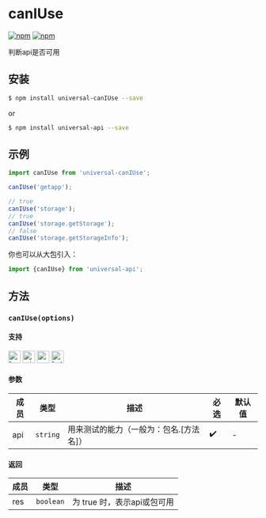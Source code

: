# canIUse 

[![npm](https://img.shields.io/npm/v/evapi.svg)](https://www.npmjs.com/package/evapi)
[![npm](https://img.shields.io/npm/v/evapi-canIUse.svg)](https://www.npmjs.com/package/evapi-canIUse)

判断api是否可用

## 安装

```bash
$ npm install universal-canIUse --save
```
or
```bash
$ npm install universal-api --save
```
## 示例

```javascript
import canIUse from 'universal-canIUse';

canIUse('getapp');

// true
canIUse('storage');
// true
canIUse('storage.getStorage');
// false
canIUse('storage.getStorageInfo');

```

你也可以从大包引入：

```js
import {canIUse} from 'universal-api';
```

## 方法

### `canIUse(options)`

#### 支持

<img alt="browser" src="https://gw.alicdn.com/tfs/TB1uYFobGSs3KVjSZPiXXcsiVXa-200-200.svg" width="25px" height="25px" title="h5" /> <img alt="miniApp" src="https://gw.alicdn.com/tfs/TB1bBpmbRCw3KVjSZFuXXcAOpXa-200-200.svg" width="25px" height="25px" title="阿里小程序" /> <img alt="wechatMiniprogram" src="https://img.alicdn.com/tfs/TB1slcYdxv1gK0jSZFFXXb0sXXa-200-200.svg" width="25px" height="25px" title="微信小程序"> <img alt="bytedanceMicroApp" src="https://gw.alicdn.com/tfs/TB1jFtVzO_1gK0jSZFqXXcpaXXa-200-200.svg" width="25px" height="25px" title="字节跳动小程序">

#### 参数

| 成员 | 类型 | 描述 | 必选 | 默认值 |
| --- | --- | --- | --- | --- |
| api | `string` | 用来测试的能力（一般为：包名.[方法名]） | ✔️ | - |

#### 返回

| 成员 | 类型 | 描述 |
| --- | --- | --- |
| res | `boolean` | 为 true 时，表示api或包可用 |
